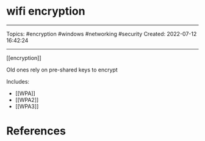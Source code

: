 # wifi encryption
---
Topics: #encryption #windows #networking #security
Created: 2022-07-12 16:42:24

---

[[encryption]]

Old ones rely on pre-shared keys to encrypt

Includes:
- [[WPA]]
- [[WPA2]]
- [[WPA3]]

# References
